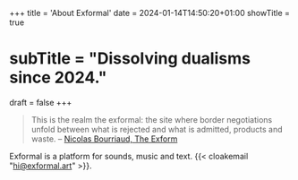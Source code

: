 +++
title = 'About Exformal'
date = 2024-01-14T14:50:20+01:00
showTitle = true
# subTitle = "Dissolving dualisms since 2024."
draft = false
+++


> This is the realm the exformal: the site where border negotiations unfold between what is rejected and what is admitted, products and waste.
> – [Nicolas Bourriaud, The Exform](https://exactchange.com/books/p/alfred-jarry-exploits-amp-opinions-of-dr-faustroll-pataphysician)

Exformal is a platform for sounds, music and text. {{< cloakemail "hi@exformal.art" >}}.

